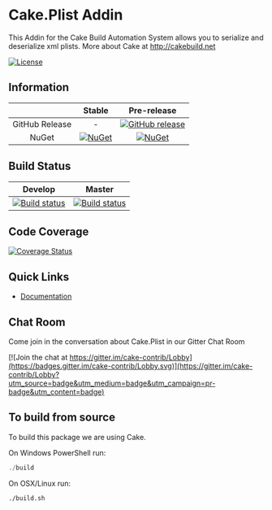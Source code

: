 # Cake.Plist Addin 

This Addin for the Cake Build Automation System allows you to serialize and deserialize xml plists. More about Cake at http://cakebuild.net

[![License](http://img.shields.io/:license-mit-blue.svg)](http://cake-contrib.mit-license.org)

## Information

||Stable|Pre-release|
|:--:|:--:|:--:|
|GitHub Release|-|[![GitHub release](https://img.shields.io/github/release/cake-contrib/Cake.Plist.svg)](https://github.com/cake-contrib/Cake.Plist/releases/latest)|
|NuGet|[![NuGet](https://img.shields.io/nuget/v/Cake.Plist.svg)](https://www.nuget.org/packages/Cake.Plist)|[![NuGet](https://img.shields.io/nuget/vpre/Cake.Plist.svg)](https://www.nuget.org/packages/Cake.Plist)|

## Build Status

|Develop|Master|
|:--:|:--:|
|[![Build status](https://ci.appveyor.com/api/projects/status/2p79mwndsu6aulny/branch/develop?svg=true)](https://ci.appveyor.com/project/cakecontrib/cake-plist/branch/develop)|[![Build status](https://ci.appveyor.com/api/projects/status/2p79mwndsu6aulny/branch/develop?svg=true)](https://ci.appveyor.com/project/cakecontrib/cake-plist/branch/master)|

## Code Coverage

[![Coverage Status](https://coveralls.io/repos/github/cake-contrib/Cake.Plist/badge.svg?branch=develop)](https://coveralls.io/github/cake-contrib/Cake.Plist?branch=develop)

## Quick Links

- [Documentation](https://cake-contrib.github.io/Cake.Plist)

## Chat Room

Come join in the conversation about Cake.Plist in our Gitter Chat Room

[![Join the chat at https://gitter.im/cake-contrib/Lobby](https://badges.gitter.im/cake-contrib/Lobby.svg)](https://gitter.im/cake-contrib/Lobby?utm_source=badge&utm_medium=badge&utm_campaign=pr-badge&utm_content=badge)

## To build from source

To build this package we are using Cake.

On Windows PowerShell run:

```powershell
./build
```

On OSX/Linux run:

```bash
./build.sh
```